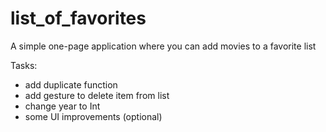 # list_of_favorites
A simple one-page application where you can add movies to a favorite list

Tasks:
- add duplicate function
- add gesture to delete item from list
- change year to Int
- some UI improvements (optional)
